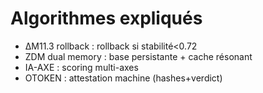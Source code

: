# Algorithmes expliqués
- ΔM11.3 rollback : rollback si stabilité<0.72
- ZDM dual memory : base persistante + cache résonant
- IA-AXE : scoring multi-axes
- OTOKEN : attestation machine (hashes+verdict)
